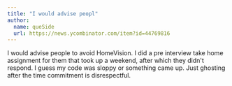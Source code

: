 ```yaml
---
title: "I would advise peopl"
author:
  name: queSide
  url: https://news.ycombinator.com/item?id=44769816
---
```

I would advise people to avoid HomeVision. I did a pre interview take home assignment for them that took up a weekend, after which they didn&#x27;t respond. I guess my code was sloppy or something came up. Just ghosting after the time commitment is disrespectful.
<JobApplication />
